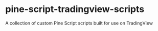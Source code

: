 # pine-script-tradingview-scripts
A collection of custom Pine Script scripts built for use on TradingView
